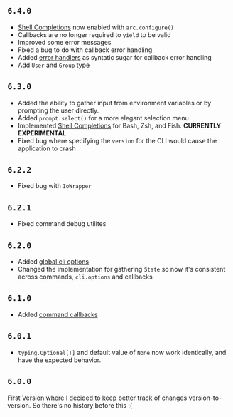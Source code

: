 ## `6.4.0`
- [Shell Completions](./usage/shell-completions.md) now enabled with `arc.configure()`
- Callbacks are no longer required to `yield` to be valid
- Improved some error messages
- Fixed a bug to do with callback error handling
- Added [error handlers](./usage/error-handlers.md) as syntatic sugar for callback error handling
- Add `User` and `Group` type

## `6.3.0`

- Added the ability to gather input from environment variables or by prompting the user directly.
- Added `prompt.select()` for a more elegant selection menu
- Implemented [Shell Completions](./usage/shell-completions.md) for Bash, Zsh, and Fish. **CURRENTLY EXPERIMENTAL**
- Fixed bug where specifying the `version` for the CLI would cause the application to crash

## `6.2.2`

- Fixed bug with `IoWrapper`

## `6.2.1`

- Fixed command debug utilites


## `6.2.0`

- Added [global cli options](./usage/cli.md#global-options)
- Changed the implementation for gathering `State` so now it's consistent across commands, `cli.options` and callbacks

## `6.1.0`

- Added [command callbacks](./usage/callbacks.md)

## `6.0.1`

- `typing.Optional[T]` and default value of `None` now work identically, and have the expected behavior.

## `6.0.0`
First Version where I decided to keep better track of changes version-to-version. So there's no history before this :(